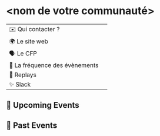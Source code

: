 # <nom de votre communauté>

|                                |     |
| ------------------------------ | --- |
| ✉️ Qui contacter ?             |     |
| 🌍 Le site web                 |     |
| 🗣 Le CFP                       |     |
| 📆 La fréquence des évènements |     |
| 🎥 Replays                     |     |
| ✨ Slack                       |     |

<!-- EVENTS:START -->
## 📅 Upcoming Events

## 📆 Past Events
<!-- EVENTS:END -->